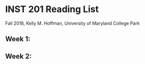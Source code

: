 # INST 201 Reading List
Fall 2018, Kelly M. Hoffman, University of Maryland College Park

## Week 1: 

## Week 2: 
